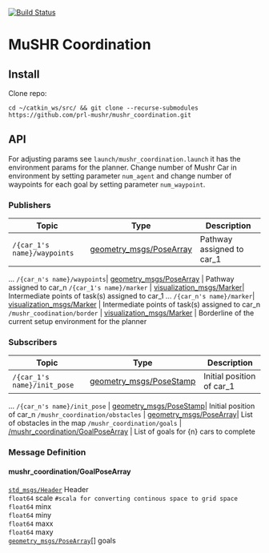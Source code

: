 [![Build Status](https://dev.azure.com/prl-mushr/mushr_sim/_apis/build/status/prl-mushr.mushr_sim?branchName=master)](https://dev.azure.com/prl-mushr/mushr_sim/_build/latest?definitionId=5&branchName=master)

# MuSHR Coordination

## Install
Clone repo: 
``` 
cd ~/catkin_ws/src/ && git clone --recurse-submodules https://github.com/prl-mushr/mushr_coordination.git
```

## API
For adjusting params see `launch/mushr_coordination.launch` it has the environment params for the planner. Change number of Mushr Car in environment by setting parameter `num_agent` and change number of waypoints for each goal by setting parameter `num_waypoint`.

### Publishers
Topic | Type | Description
------|------|------------
`/{car_1's name}/waypoints` | [geometry_msgs/PoseArray](http://docs.ros.org/en/melodic/api/geometry_msgs/html/msg/PoseArray.htmll)| Pathway assigned to car_1
...
`/{car_n's name}/waypoints`| [geometry_msgs/PoseArray](http://docs.ros.org/en/melodic/api/geometry_msgs/html/msg/PoseArray.htmll) | Pathway assigned to car_n
`/{car_1's name}/marker` | [visualization_msgs/Marker](http://docs.ros.org/en/api/visualization_msgs/html/msg/Marker.html)| Intermediate points of task(s) assigned to car_1 
...
`/{car_n's name}/marker`| [visualization_msgs/Marker](http://docs.ros.org/en/api/visualization_msgs/html/msg/Marker.html) | Intermediate points of task(s) assigned to car_n 
`/mushr_coodination/border` | [visualization_msgs/Marker](http://docs.ros.org/en/api/visualization_msgs/html/msg/Marker.html) | Borderline of the current setup environment for the planner


### Subscribers
Topic | Type | Description
------|------|------------
`/{car_1's name}/init_pose` | [geometry_msgs/PoseStamp](http://docs.ros.org/en/melodic/api/geometry_msgs/html/msg/PoseStamped.html)| Initial position of car_1
...
`/{car_n's name}/init_pose` | [geometry_msgs/PoseStamp](http://docs.ros.org/en/melodic/api/geometry_msgs/html/msg/PoseStamped.html)| Initial position of car_n
`/mushr_coordination/obstacles` | [geometry_msgs/PoseArray](http://docs.ros.org/en/melodic/api/geometry_msgs/html/msg/PoseArray.htmll)| List of obstacles in the map
`/mushr_coordination/goals` | [/mushr_coordination/GoalPoseArray](#mushr_coordination/GoalPoseArray ) | List of goals for {n} cars to complete


### Message Definition
#### mushr_coordination/GoalPoseArray  
[`std_msgs/Header`](http://docs.ros.org/en/melodic/api/std_msgs/html/msg/Header.html) Header \
`float64` scale `#scala for converting continous space to grid space`   
`float64` minx \
`float64` miny \
`float64` maxx \
`float64` maxy \
[`geometry_msgs/PoseArray`](http://docs.ros.org/en/melodic/api/geometry_msgs/html/msg/PoseArray.html)[] goals 

